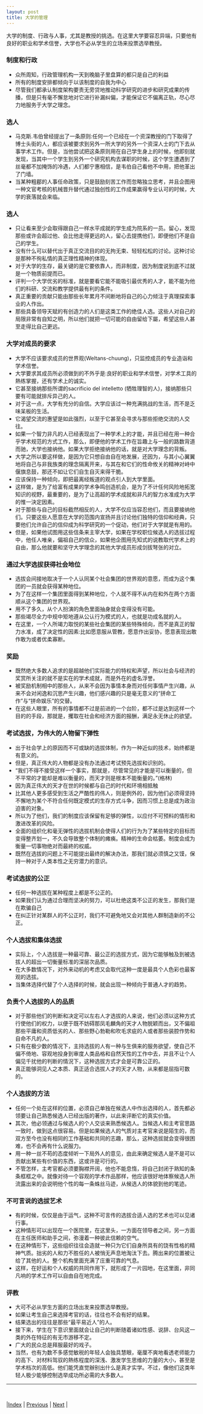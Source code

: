 ```yaml
---
layout: post
title: 大学的管理
---
```


大学的制度、行政与人事，尤其是教授的挑选。在这里大学要容忍异端，只要他有良好的职业和学术信誉，大学也不必从学生的立场来投票选举教授。

### 制度和行政
- 众所周知，行政管理机构一天到晚脑子里盘算的都只是自己的利益
- 所有的制度安排都倾向于以该制度的自我为中心
- 尽管我们都承认制度架构要责无旁贷地推动科学研究的进步和研究成果的传播，但是只有毫不懈怠地对它进行补漏纠偏，才能保证它不偏离正轨，尽心尽力地服务于大学之理念。

### 选人
- 马克斯.韦伯曾经提出了一条原则:任何一个已经在一个资深教授的门下取得了博士头街的人，都应该被要求到另外一所大学的另外一个资深人士的门下去从事学术工作。但是，当他尝试把这条原则用在自己学生身上的时候，他即刻就发现，当其中一个学生到另外一个研究机构去谋职的时候，这个学生遭遇到了丝毫都不加掩饰的冷遇，人们都宁惠相信，是韦伯自己看他不中用，把他革出了门墙。
- 当某种粗郿的人事任命政策，只是鼓励刻苦工作而忽略独立思考，并且企图用一种文官考核的机械晋升替代通过独创性的工作成果赢得专业认可的时候，大学的衰落就会来临。

### 选人
- 只让看来至少会取得跟自己一样水平成就的学生成为院系的一员。留心，发现那些或许会超过他、会比他走得更远的人，留心去提携他们，即便他们不是自己的学生。
- 没有什么可以替代出于真正交流目的的无拘无束、轻轻松松的讨论。这种讨论是那种不徇私情的真正理性精神的体现。
- 对于大学的生存，最关键的是它要依靠人，而非制度，因为制度说到底不过就是一个物质前提而已。
- 评判一个大学优劣的标准，就是要看它能不能吸引最优秀的人才，能不能为他们的科研、交流和教学提供最有利的条件。
- 真正重要的贡献只能由那些长年累月不间断地将自己的心力倾注于真理探索事业的人作出。
- 那些具备领导天赋的有创造力的人们是这类工作的绝佳人选。这些人对自己的局限非常有自知之明，所以他们就把一切可能的自由留给下屬，希望这些人甚至走得比自己更远。

### 大学对成员的要求
- 大学不应该要求成员的世界观(Weltans-chuung)，只监控成员的专业造诣和学术信誉。
- 大学要求其成员所必须做到的不外乎是:良好的职业和学术信誉，对学术工具的熱练掌握，还有学术上的诚实。
- 它甚至接纳那些所谓的sacrificio del intelletto (牺牲理智的人)，接纳那些只要有可能就排斥异己的人。
- 对于这一点，大学有充分的自信。大学应该过一种充满挑战的生活，而不是乏味呆板的生活。
- 它渴望交流的惠望是如此强烈，以至于它甚至会寻求与那些拒绝交流的人交往。
- 如果一个智力非凡的人已经表现出了一种学术上的才能，并且已经在用一种合乎学术规范的方式工作，那么，即便他的学术工作在旨趣上与一般的路数背道而驰，大学也接纳他。如果大学拒绝接纳他的话，就是对大学理念的背叛。
- 大学之所以要这样做，是因为它只想自由自在地发展，还因为，与其小心翼翼地将自己与非我族类的理念隔离开来，与其在和它们的性命攸关的精神对峙中偃旗息鼓，那还不如让它们自生自灭来得干脆。
- 应该保持一种倾向，即把最离经叛道的观点引人到大学里面。
- 这样做，是为了给富有成果的学术争鸣创造机会，是为了不计任何风险地拓宽知识的视野，最重要的，是为了让高超的学术成就和非凡的智力水准成为大学的惟一決定因素。
- 对于那些与自己的目标截然相反的人，大学不仅应当容忍他们，而且要接纳他们。只要这些人愿意在大学的范围内宣扬并且讨论他们独特的信仰和经典，只要他们允许自己的信仰成为科学研究的一个促动，他们对于大学就是有用的。
- 但是，如果他试图用这些信条来主宰大学，如果在学校职位候选人的选拔过程中，他任人唯亲，偏祖自己的信众，如果他企图用先知式的说教取代学术上的自由，那么他就要和坚守大学理念的其他大学成员形成剑拔弩张的对立。

### 通过大学选拔获得社会地位
- 选拔会间接地取决于一个人认同某个社会集团的世界观的意愿，而成为这个集团的一员就会获得某种地位。
- 为了在这样一个集团里面得到某种地位，个人就不得不从内在和外在两个方面顺从这个集团的世界观。
- 用不了多久，从个人扮演的角色里面抽身就会变得没有可能。
- 那些竭尽全力中规中矩地遵从公认行为模式的人，也就是功成名就的人。
- 在这里，一个人所竭力取悦的某些社会集团的某些特殊倾向，而不是真正的智力水准，成了决定性的因素:比如愿意服从管教，愿意作出妥协，愿意表现出敢作敢为或者优柔寡断。

### 奖励
- 既然绝大多数人追求的是超越他们实际能力的特权和声望，所以社会与经济的奖赏所关注的就不是实在的学术成就，而是外在的虚名浮誉。
- 被奖励机制相中的那些人，从来不会因为事情本身而对任何事情产生兴趣，从来不会对闲逸和沉思产生兴趣，他们感兴趣的只是毫无意义的“拼命工作”与“拼命娱乐”的交替。
- 在这些人眼里，所有的事情都不过是前进的一个台阶，都不过是达到这样一个目的的手段，那就是，攫取在社会和经济方面的报酬，满足永无休止的欲望。

### 考试选拔，为伟大的人物留下弹性
- 出于社会学上的原因而不可或缺的选拔体制，作为一种近似的技术，始终都是有意义的。
- 但是，真正伟大的人物都是没有办法通过考试预先选拔和识别的。
- “我们不得不接受这样一个事实，那就是，尽管常见的才能是可以衡量的，但不平常的才能却是难以衡量的，而天才则是根本不能衡量的。”(格林)
- 因为真正伟大的天才在世的时候都与自己的时代和环境相抵触
- 比其他人更多感受到生活之严酷性的伟人，则是例外的，因为他们必须得坚持不懈地为某个不符合任何既定模式的生存方式斗争，因而习惯上总是成为政治迫害的对象。
- 所以为了他们，我们的制度应该保留有足够的弹性，以应付不可预料的情形和激进改革的风险。
- 全面的组织化和毫无弹性的选拔机制会使得人们的行为为了某些特定的目标而变得整齐划一，不久会导致整个体制的瘫痪。精神的生命会枯萎。制度会成为衡量一切事物绝对而最終的权威。
- 既然在选拔的问题上不可能提出最终的解决办法，那我们就必须慎之又馍，保持一种对于人类本性之无穷潜力的意识。

### 考试选拔的公正
- 任何一种选拔在某种程度上都是不公正的。
- 如果我们认为通过合理而坚决的努力，可以杜绝这类不公正的发生，那我们是在欺骗自己
- 在纠正针对某群人的不公正时，我们不可避免地又会对其他人群制造新的不公正。

### 个人选拔和集体选拔
- 实际上，个人选拔是一种最可靠、最公正的选拔方式，因为它能够触及到被选拔人的超出一切衡量标准的深层次品质。
- 在大多数情况下，对外来动机的考虑又会取代这种一度是最具个人色彩也最客观的选拔。
- 当集体选择代替了个人选择的时候，就会出现一种倾向于普通人才的趋势。

### 负责个人选拔的人的品质
- 对于那些他们的判断和决定可以左右人才选拔的人来说，他们必须以这种方式行使他们的权力，以便于既不妨碍那凤毛麟角的天才人物脱颖而出，又不偏祖那些平庸和资质低劣的人、那些野心勃勒和吹毛求疵的人或者那些装腔作势和自命不凡的人。
- 只有在极少数的情况下，主持选拔的人有一种与生俱来的服务欲望，使自己不偏不倚地、容观地投身到审度人类品格和自然天性的工作中去，并且不让个人偏见千扰他的判断的情況下，这种选拔方式才会是可靠公正的。
- 真正能够洞见人之本质、真正适合选拔人才的天才人物，从来都是屈指可数的。

### 个人选拔的方法
- 任何一个处在这样的位置，必须自己单独在候选人中作出选择的人，首先都必领要让自己熟悉候选人已经出版的著作，以此来评断它的真实价值。
- 其次，他必领通过与候选人的个人交谈来熟悉候选人。当候选人和主考官思路一致时，做到这点很容易。但是如果候选人的气质对主考官来说是陌生的，而双方至今也没有相同的工作基础和共同的志趣，那么，这种选拔就会变得很困难，也不会再有什么说服力。
- 用一种一丝不苟的态度倾听一下局外人的意见，由此来确定候选人是不是可以贡献出某些有价值的东西，这或许是可行的。
- 不管怎样，主考官都必须要胸襟开阔，他也不能息惰，将自己封闭于熟知的条条框框之中。就像对待一个容观的学术作品那样，他应该很好地体察候选人所流露出来的会说明他个性的每一条蛛丝马迹，从候选人的体貌到他的笔迹。

### 不可言说的选拔艺术
- 有的时候，仅仅是由于运气，这种不可言传的选拔合适人选的艺术也可以见诸行事。
- 这种情形可以出现在一个医院里，在这里头，一方面在领导者之间，另一方面在主任医师和助手之间，弥漫着一种彼此信赖的空气。
- 在这种情形下，这些组织往往会造就一种只为它们自身所具有的饶有性格的精神气质。拙劣的人和力不胜任的人被悄无声息地淘汰下去。腾出来的位置被让给了其他的人。整个机构里面充满了庄重可靠的气息。
- 这样，在好运和个人权威的共同作用下，就形成了一片园地，在这里面，非同凡响的学术工作可以自由自在地完成。

### 评教
- 大可不必从学生方面的立场出发来投票选举教授。
- 如果让考生自己来选择考官的话，往往也不会有好的结果。
- 结果选出的往往是那些“最平易近人”的人。
- 接下来，学生在下意识里面就会让自己的判断随着诸如性感、说辞、台风这一类的外在特征的有无市游移不定。
- 广大的民众总是拜服最好的戏子。
- 当然，也有为数不多感觉敏税的年轻人会独具慧眼，毫厘不爽地看透老师能力的高下、对材料驾驭的熱练程度的深浅、激发学生思维的力量的大小，甚至是学术档次的高低。他们能凭直觉辦别出什么是真才实学。不过，像他们这类年轻人极少能够控制选举成功所必需的大多数人。

---

<br/>

|[Index](../../) | [Previous](2-9-teach) | [Next](3-3-country)  |
